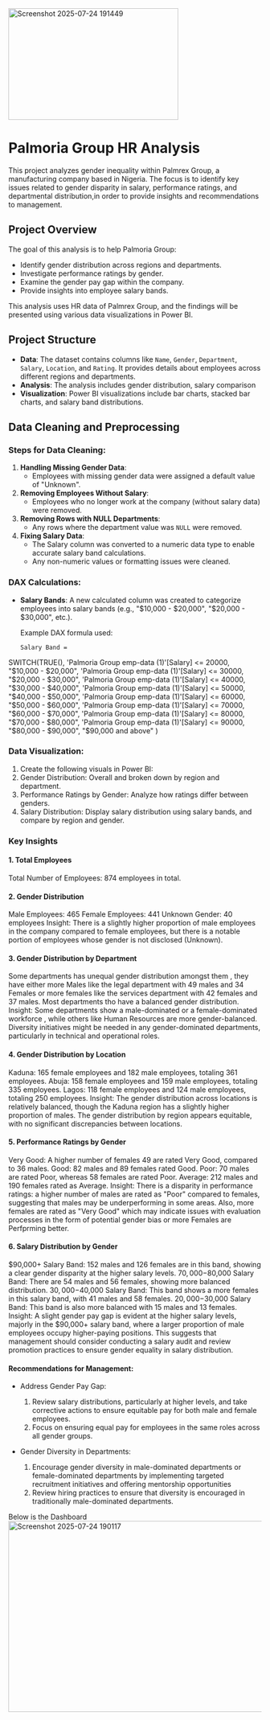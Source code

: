 

<img width="338" height="222" alt="Screenshot 2025-07-24 191449" src="https://github.com/user-attachments/assets/d4f3d0cd-54aa-47d4-986c-a09c411927e2" />

# Palmoria Group HR Analysis
This project analyzes gender inequality  within Palmrex Group, a manufacturing company based in Nigeria.
The focus is to identify key issues related to gender disparity in salary, performance ratings, and departmental distribution,in order to provide insights and recommendations to management.

## Project Overview

The goal of this analysis is to help Palmoria Group:
- Identify gender distribution across regions and departments.
- Investigate performance ratings by gender.
- Examine the gender pay gap within the company.
- Provide insights into employee salary bands.

This analysis uses HR data of Palmrex Group, and the findings will be presented using various data visualizations in Power BI.

## Project Structure

- **Data**: The dataset contains columns like `Name`, `Gender`, `Department`, `Salary`, `Location`, and `Rating`. It provides details about employees across different regions and departments.
- **Analysis**: The analysis includes gender distribution, salary comparison
- **Visualization**: Power BI visualizations include bar charts, stacked bar charts, and salary band distributions.

## Data Cleaning and Preprocessing

### Steps for Data Cleaning:
1. **Handling Missing Gender Data**:
   - Employees with missing gender data were assigned a default value of "Unknown".
2. **Removing Employees Without Salary**:
   - Employees who no longer work at the company (without salary data) were removed.
3. **Removing Rows with NULL Departments**:
   - Any rows where the department value was `NULL` were removed.
4. **Fixing Salary Data**:
   - The Salary column was converted to a numeric data type to enable accurate salary band calculations.
   - Any non-numeric values or formatting issues were cleaned.

### DAX Calculations:
- **Salary Bands**: 
   A new calculated column was created to categorize employees into salary bands (e.g., "$10,000 - $20,000", "$20,000 - $30,000", etc.).
   
   Example DAX formula used:
   ```DAX
  Salary Band = 
SWITCH(TRUE(),
    'Palmoria Group emp-data (1)'[Salary] <= 20000, "$10,000 - $20,000", 
    'Palmoria Group emp-data (1)'[Salary] <= 30000, "$20,000 - $30,000", 
    'Palmoria Group emp-data (1)'[Salary] <= 40000, "$30,000 - $40,000", 
    'Palmoria Group emp-data (1)'[Salary] <= 50000, "$40,000 - $50,000",
    'Palmoria Group emp-data (1)'[Salary] <= 60000, "$50,000 - $60,000", 
    'Palmoria Group emp-data (1)'[Salary] <= 70000, "$60,000 - $70,000", 
    'Palmoria Group emp-data (1)'[Salary] <= 80000, "$70,000 - $80,000", 
    'Palmoria Group emp-data (1)'[Salary] <= 90000, "$80,000 - $90,000", 
    "$90,000 and above"
)

### Data Visualization:
1. Create the following visuals in Power BI:
2. Gender Distribution: Overall and broken down by region and department.
3. Performance Ratings by Gender: Analyze how ratings differ between genders.
4. Salary Distribution: Display salary distribution using salary bands, and compare by region and gender.


### Key Insights
#### 1. Total Employees
Total Number of Employees: 874 employees in total.

#### 2. Gender Distribution
Male Employees: 465 
Female Employees: 441
Unknown Gender: 40 employees
Insight: There is a slightly higher proportion of male employees in the company compared to female employees,
 but there is a notable portion of employees whose gender is not disclosed (Unknown).
 
#### 3. Gender Distribution by Department
Some departments has unequal gender distribution amongst them , they have either more Males like the legal department with 49 males and 34 Females
or more females like the services department with 42 females and 37 males. Most departments tho have a balanced gender distribution.
Insight: Some departments show a male-dominated or a female-dominated workforce , while others like Human Resources are more gender-balanced.
 Diversity initiatives might be needed in any gender-dominated departments, particularly in technical and operational roles.
 
#### 4. Gender Distribution by Location
Kaduna: 165 female employees and 182 male employees, totaling 361 employees.
Abuja: 158 female employees and 159 male employees, totaling 335 employees.
Lagos: 118 female employees and 124 male employees, totaling 250 employees.
Insight: The gender distribution across locations is relatively balanced, though the Kaduna region has a slightly higher proportion of males.
The gender distribution by region appears equitable, with no significant discrepancies between locations.

#### 5. Performance Ratings by Gender
Very Good: A higher number of females 49 are rated Very Good, compared to 36 males.
Good: 82 males and 89 females rated Good.
Poor: 70 males are rated Poor, whereas 58 females are rated Poor.
Average: 212 males and 190 females rated as Average.
Insight: There is a disparity in performance ratings: a higher number of males are rated as "Poor" compared to females, suggesting that males may be underperforming in some areas. Also, more females are rated as "Very Good" which may indicate issues with evaluation processes in the form of potential gender bias or more Females are Perfprming better.

#### 6. Salary Distribution by Gender
$90,000+ Salary Band: 152 males and 126 females are in this band, showing a clear gender disparity at the higher salary levels.
$70,000-$80,000 Salary Band: There are 54 males and 56 females, showing more balanced distribution.
$30,000-$40,000 Salary Band: This band shows a more females in this salary band, with 41 males and 58 females.
$20,000-$30,000 Salary Band: This band is also more balanced with 15 males and 13 females.
Insight: A  slight gender pay gap is evident at the higher salary levels, majorly in the $90,000+ salary band, where a larger proportion of male employees occupy higher-paying positions. This suggests that management should consider conducting a salary audit and review promotion practices to ensure gender equality in salary distribution.

#### Recommendations for Management:
* Address Gender Pay Gap:
    1. Review salary distributions, particularly at higher levels, and take corrective actions to ensure equitable pay for both male and female employees.
    2. Focus on ensuring equal pay for employees in the same roles across all gender groups.

* Gender Diversity in Departments:
    1. Encourage gender diversity in male-dominated departments or female-dominated departments by implementing targeted recruitment initiatives and offering mentorship opportunities
    2. Review hiring practices to ensure that diversity is encouraged in traditionally male-dominated departments.
 

Below is the Dashboard
<img width="706" height="380" alt="Screenshot 2025-07-24 190117" src="https://github.com/user-attachments/assets/48cf297a-b3fe-47c8-ac44-695f22643e2f" />




   
